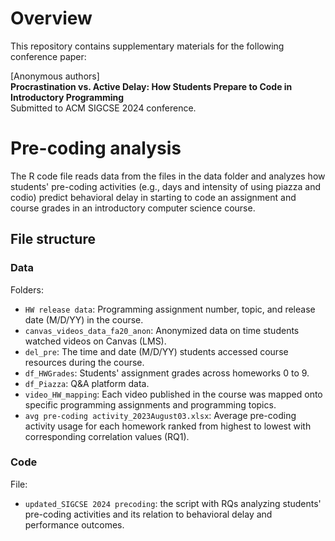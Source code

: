 # Overview

This repository contains supplementary materials for the following conference paper:

[Anonymous authors]\
**Procrastination vs. Active Delay: How Students Prepare to Code in Introductory Programming**\
Submitted to ACM SIGCSE 2024 conference.

# Pre-coding analysis
The R code file reads data from the files in the data folder and analyzes how students' pre-coding activities (e.g., days and intensity of using piazza and codio) predict behavioral delay in starting to code an assignment and course grades in an introductory computer science course.

## File structure

### Data

Folders:
* `HW release data`: Programming assignment number, topic, and release date (M/D/YY) in the course.
* `canvas_videos_data_fa20_anon`: Anonymized data on time students watched videos on Canvas (LMS). 
* `del_pre`: The time and date (M/D/YY) students accessed course resources during the course.
* `df_HWGrades`: Students' assignment grades across homeworks 0 to 9.
* `df_Piazza`: Q&A platform data.
* `video_HW_mapping`: Each video published in the course was mapped onto specific programming assignments and programming topics.
* `avg pre-coding activity_2023August03.xlsx`: Average pre-coding activity usage for each homework ranked from highest to lowest with corresponding correlation values (RQ1).


### Code

File:
* `updated_SIGCSE 2024 precoding`: the script with RQs analyzing students' pre-coding activities and its relation to behavioral delay and performance outcomes.

